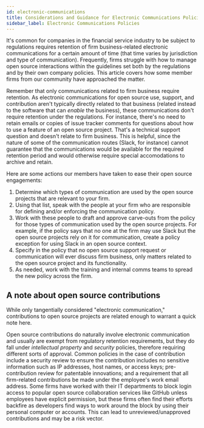 ```yaml
---
id: electronic-communications
title: Considerations and Guidance for Electronic Communications Policies and Open Source
sidebar_label: Electronic Communications Policies
---
```

<!-- 
TODO:
* List/link to example regulations
* Provide example policy wording
-->
It's common for companies in the financial service industry to be subject to regulations requires retention of firm business-related electronic communications for a certain amount of time (that time varies by jurisdiction and type of communication). Frequently, firms struggle with how to manage open source interactions within the guidelines set both by the regulations and by their own company policies. This article covers how some member firms from our community have approached the matter.

Remember that only communications related to firm business require retention. As electronic communications for open source use, support, and contribution aren't typically directly related to that business (related instead to the software that can _enable_ the business), these communications don't require retention under the regulations. For instance, there's no need to retain emails or copies of issue tracker comments for questions about how to use a feature of an open source project. That's a technical support question and doesn't relate to firm business. This is helpful, since the nature of some of the communication routes (Slack, for instance) cannot guarantee that the communications would be available for the required retention period and would otherwise require special accomodations to archive and retain.

Here are some actions our members have taken to ease their open source engagements:

1. Determine which types of communication are used by the open source projects that are relevant to your firm.
1. Using that list, speak with the people at your firm who are responsible for defining and/or enforcing the communication policy.
1. Work with these people to draft and approve carve-outs from the policy for those types of communication used by the open source projects. For example, if the policy says that no one at the firm may use Slack but the open source projects rely on it for communication, create a policy exception for using Slack in an open source context.
1. Specify in the policy that no open source support request or communication will ever discuss firm business, only matters related to the open source project and its functionality.
1. As needed, work with the training and internal comms teams to spread the new policy across the firm.

## A note about open source contributions

While only tangentially considered "electronic communication," contributions to open source projects are related enough to warrant a quick note here.

Open source contributions do naturally involve electronic communication and usually are exempt from regulatory retention requirements, but they do fall under _intellectual property_ and _security_ policies, therefore requiring different sorts of approval. Common policies in the case of contribution include a security review to ensure the contribution includes no sensitive information such as IP addresses, host names, or access keys; pre-contribution review for patentable innovations; and a requirement that all firm-related contributions be made under the employee's work email address. Some firms have worked with their IT departments to block login access to popular open source collaboration services like GitHub unless employees have explicit permission, but these firms often find their efforts backfire as developers find ways to work around the block by using their personal computer or accounts. This can lead to unreviewed/unapproved contributions and may be a risk vector.